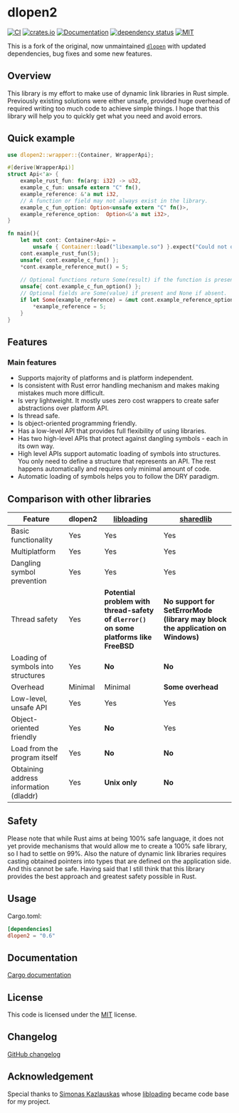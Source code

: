 # dlopen2

[![CI](https://github.com/OpenByteDev/dlopen2/actions/workflows/ci.yml/badge.svg)](https://github.com/OpenByteDev/dlopen2/actions/workflows/ci.yml)
[![crates.io](https://img.shields.io/crates/v/dlopen2.svg)](https://crates.io/crates/dlopen2)
[![Documentation](https://docs.rs/dlopen2/badge.svg)](https://docs.rs/dlopen2)
[![dependency status](https://deps.rs/repo/github/openbytedev/dlopen2/status.svg)](https://deps.rs/repo/github/openbytedev/dlopen2)
[![MIT](https://img.shields.io/crates/l/dlopen2.svg)](https://github.com/OpenByteDev/dlopen2/blob/master/LICENSE)

This is a fork of the original, now unmaintained [`dlopen`](https://github.com/szymonwieloch/rust-dlopen) with updated dependencies, bug fixes and some new features.

## Overview

This library is my effort to make use of dynamic link libraries in Rust simple.
Previously existing solutions were either unsafe, provided huge overhead of required writing too much code to achieve simple things.
I hope that this library will help you to quickly get what you need and avoid errors.

## Quick example

```rust
use dlopen2::wrapper::{Container, WrapperApi};

#[derive(WrapperApi)]
struct Api<'a> {
    example_rust_fun: fn(arg: i32) -> u32,
    example_c_fun: unsafe extern "C" fn(),
    example_reference: &'a mut i32,
    // A function or field may not always exist in the library.
    example_c_fun_option: Option<unsafe extern "C" fn()>,
    example_reference_option:  Option<&'a mut i32>,
}

fn main(){
    let mut cont: Container<Api> =
        unsafe { Container::load("libexample.so") }.expect("Could not open library or load symbols");
    cont.example_rust_fun(5);
    unsafe{ cont.example_c_fun() };
    *cont.example_reference_mut() = 5;
    
    // Optional functions return Some(result) if the function is present or None if absent.
    unsafe{ cont.example_c_fun_option() };
    // Optional fields are Some(value) if present and None if absent.
    if let Some(example_reference) = &mut cont.example_reference_option {
        *example_reference = 5;
    }
}
```

## Features

### Main features

* Supports majority of platforms and is platform independent.
* Is consistent with Rust error handling mechanism and makes making mistakes much more difficult.
* Is very lightweight. It mostly uses zero cost wrappers to create safer abstractions over platform API.
* Is thread safe.
* Is object-oriented programming friendly.
* Has a low-level API that provides full flexibility of using libraries.
* Has two high-level APIs that protect against dangling symbols - each in its own way.
* High level APIs support automatic loading of symbols into structures. You only need to define a
    structure that represents an API. The rest happens automatically and requires only minimal amount of code.
* Automatic loading of symbols helps you to follow the DRY paradigm.

## Comparison with other libraries

| Feature                            | dlopen2    | [libloading](https://github.com/nagisa/rust_libloading) | [sharedlib](https://github.com/Tyleo/sharedlib) |
|------------------------------------|------------|---------------------------------------------------------|-------------------------------------------------|
| Basic functionality                | Yes        | Yes        | Yes       |
| Multiplatform                      | Yes        | Yes        | Yes       |
| Dangling symbol prevention         | Yes        | Yes        | Yes       |
| Thread safety                      | Yes        | **Potential problem with thread-safety of `dlerror()` on some platforms like FreeBSD** | **No support for SetErrorMode (library may block the application on Windows)** |
| Loading of symbols into structures | Yes        | **No**     | **No** |
| Overhead                           | Minimal    | Minimal    | **Some overhead** |
| Low-level, unsafe API              | Yes        | Yes        | Yes       |
| Object-oriented friendly           | Yes        | **No**       | Yes     |
| Load from the program itself       | Yes        | **No**       | **No**  |
| Obtaining address information (dladdr) | Yes    |  **Unix only** | **No** |

## Safety

Please note that while Rust aims at being 100% safe language, it does not yet provide mechanisms that would allow me to create a 100% safe library, so I had to settle on 99%.
Also the nature of dynamic link libraries requires casting obtained pointers into types that are defined on the application side. And this cannot be safe. 
Having said that I still think that this library provides the best approach and greatest safety possible in Rust.

## Usage

Cargo.toml:

```toml
[dependencies]
dlopen2 = "0.6"
```

## Documentation

[Cargo documentation](https://docs.rs/dlopen2)

## License

This code is licensed under the [MIT](./LICENSE) license.

## Changelog

[GitHub changelog](https://github.com/OpenByteDev/dlopen2/releases)

## Acknowledgement

Special thanks to [Simonas Kazlauskas](https://github.com/nagisa) whose [libloading](https://github.com/nagisa/rust_libloading) became code base for my project.
